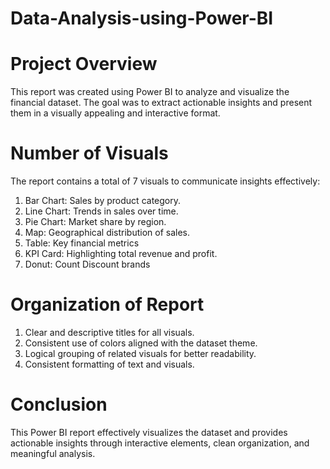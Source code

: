 # Data-Analysis-using-Power-BI

# Project Overview
This report was created using Power BI to analyze and visualize the financial dataset. The goal was to extract actionable insights and present them in a visually appealing and interactive format.

# Number of Visuals
The report contains a total of 7 visuals to communicate insights effectively:

1. Bar Chart: Sales by product category.
2. Line Chart: Trends in sales over time.
3. Pie Chart: Market share by region.
4. Map: Geographical distribution of sales.
5. Table: Key financial metrics
6. KPI Card: Highlighting total revenue and profit.
7. Donut: Count Discount brands

# Organization of Report
1. Clear and descriptive titles for all visuals.
2. Consistent use of colors aligned with the dataset theme.
3. Logical grouping of related visuals for better readability.
4. Consistent formatting of text and visuals.

# Conclusion
This Power BI report effectively visualizes the dataset and provides actionable insights through interactive elements, clean organization, and meaningful analysis.
